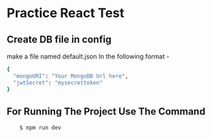 # Practice React Test

## Create DB file in config
 make a file named default.json
 In the following format -
 
```sh
{
  "mongoURI": "Your MongoDB Url here",
  "jwtSecret": "mysecrettoken"
}
```


## For Running The Project Use The Command

```sh
    $ npm run dev
```